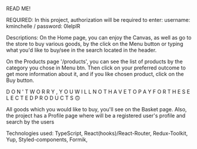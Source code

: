 READ ME!

REQUIRED:
In this project, authorization will be required to enter:
username: kminchelle / password: 0lelplR

Descriptions:
On the Home page, you can enjoy the Canvas, as well as go to the store to buy various goods, 
by the click on the Menu button or typing what you'd like to buy/see in the search located in the header.

On the Products page '/products', you can see the list of products by the category you chose in Menu btn.
Then click on your preferred outcome to get more information about it, and if you like chosen product, click on the Buy button.

D O N ' T  W O R R Y , Y O U  W I L L  N O T  H A V E  T O  P A Y  F O R  T H E  S E L E C T E D  P R O D U C T S 🙃

All goods which you would like to buy, you'll see on the Basket page.
Also, the project has a Profile page where will be a registered user's profile and search by the users

Technologies used: 
TypeScript, React(hooks)/React-Router, Redux-Toolkit, Yup, Styled-components, Formik,

